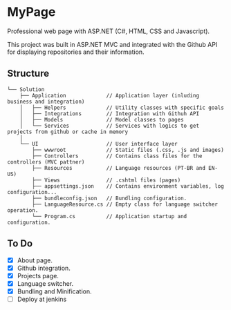 # MyPage
Professional web page with ASP.NET (C#, HTML, CSS and Javascript).

This project was built in ASP.NET MVC and integrated with the Github API for displaying repositories and their information.

## Structure
```
└── Solution
    ├── Application             // Application layer (inluding business and integration)
    │   ├── Helpers             // Utility classes with specific goals
    │   ├── Integrations        // Integration with Githuh API
    │   ├── Models              // Model classes to pages
    │   └── Services            // Services with logics to get projects from github or cache in memory
    │    
    └── UI                      // User interface layer
        ├── wwwroot             // Static files (.css, .js and images)
        ├── Controllers         // Contains class files for the controllers (MVC pattner)
        ├── Resources           // Language resources (PT-BR and EN-US)
        ├── Views               // .cshtml files (pages)
        ├── appsettings.json    // Contains environment variables, log configuration...
        ├── bundleconfig.json   // Bundling configuration.
        ├── LanguageResource.cs // Empty class for language switcher operation. 
        └── Program.cs          // Application startup and configuration.
```

## To Do
- [x] About page.
- [x] Github integration.
- [x] Projects page.
- [x] Language switcher.
- [x] Bundling and Minification.
- [ ] Deploy at jenkins 
